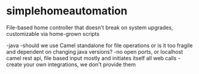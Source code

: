 # simplehomeautomation
File-based home controller that doesn't break on system upgrades, customizable via home-grown scripts

-java -should we use Camel standalone for file operations or is it too fragile and dependent on changing java versions?
-no open ports, or localhost camel rest api, file based input mostly and initiates itself all web calls -create your own integrations, we don't provide them